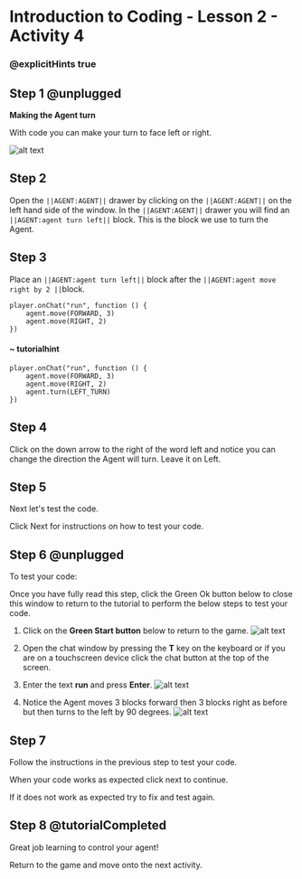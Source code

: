 # Introduction to Coding - Lesson 2 - Activity 4
### @explicitHints true

## Step 1 @unplugged
**Making the Agent turn**

With code you can make your turn to face left or right.


![alt text](https://introductionv3.codingcredentials.com/Lesson3/3.2.4/images/1.gif?raw=true "Turn")

## Step 2
Open the ``||AGENT:AGENT||`` drawer by clicking on the ``||AGENT:AGENT||`` on the left hand side of the window. In the ``||AGENT:AGENT||`` drawer you will find an ``||AGENT:agent turn left||`` block. This is the block we use to turn the Agent.

## Step 3
Place an ``||AGENT:agent turn left||`` block after the ``||AGENT:agent move right by 2 ||``block.

```template
player.onChat("run", function () {
    agent.move(FORWARD, 3)
	agent.move(RIGHT, 2)
})
```
#### ~ tutorialhint
```blocks
player.onChat("run", function () {
    agent.move(FORWARD, 3)
	agent.move(RIGHT, 2)
	agent.turn(LEFT_TURN)
})
```

## Step 4
Click on the down arrow to the right of the word left and notice you can change the direction the Agent will turn. Leave it on Left.

## Step 5
Next let's test the code.

Click Next for instructions on how to test your code.

## Step 6 @unplugged
To test your code:

Once you have fully read this step, click the Green Ok button below to close this window to return to the tutorial to perform the below steps to test your code.

1. Click on the **Green Start button** below to return to the game.
![alt text](https://introductionv3.codingcredentials.com/Lesson3/3.1.1/images/4.jpg?raw=true "Start")


2. Open the chat window by pressing the **T** key on the keyboard or if you are on a touchscreen device click the chat button at the top of the screen.


3. Enter the text **run** and press **Enter**.
![alt text](https://introductionv3.codingcredentials.com/Lesson3/3.2.4/images/1.jpg?raw=true "Run")


4. Notice the Agent moves 3 blocks forward then 3 blocks right as before but then turns to the left by 90 degrees.
![alt text](https://introductionv3.codingcredentials.com/Lesson3/3.2.4/images/2.jpg?raw=true "Run")

## Step 7
Follow the instructions in the previous step to test your code.

When your code works as expected click next to continue.

If it does not work as expected try to fix and test again.

## Step 8 @tutorialCompleted
Great job learning to control your agent! 

Return to the game and move onto the next activity.